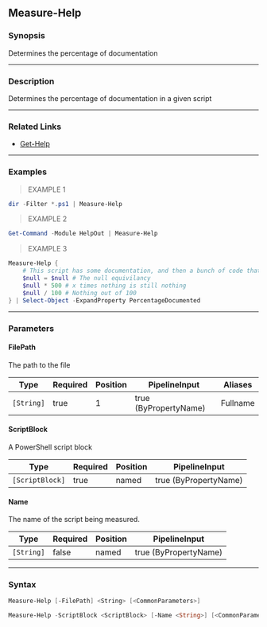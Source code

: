 Measure-Help
------------

### Synopsis
Determines the percentage of documentation

---

### Description

Determines the percentage of documentation in a given script

---

### Related Links
* [Get-Help](https://learn.microsoft.com/powershell/module/Microsoft.PowerShell.Core/Get-Help)

---

### Examples
> EXAMPLE 1

```PowerShell
dir -Filter *.ps1 | Measure-Help
```
> EXAMPLE 2

```PowerShell
Get-Command -Module HelpOut | Measure-Help
```
> EXAMPLE 3

```PowerShell
Measure-Help {
    # This script has some documentation, and then a bunch of code that literally does nothing
    $null = $null # The null equivilancy 
    $null * 500 # x times nothing is still nothing
    $null / 100 # Nothing out of 100             
} | Select-Object -ExpandProperty PercentageDocumented
```

---

### Parameters
#### **FilePath**
The path to the file

|Type      |Required|Position|PipelineInput        |Aliases |
|----------|--------|--------|---------------------|--------|
|`[String]`|true    |1       |true (ByPropertyName)|Fullname|

#### **ScriptBlock**
A PowerShell script block

|Type           |Required|Position|PipelineInput        |
|---------------|--------|--------|---------------------|
|`[ScriptBlock]`|true    |named   |true (ByPropertyName)|

#### **Name**
The name of the script being measured.

|Type      |Required|Position|PipelineInput        |
|----------|--------|--------|---------------------|
|`[String]`|false   |named   |true (ByPropertyName)|

---

### Syntax
```PowerShell
Measure-Help [-FilePath] <String> [<CommonParameters>]
```
```PowerShell
Measure-Help -ScriptBlock <ScriptBlock> [-Name <String>] [<CommonParameters>]
```
